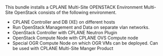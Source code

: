 This bundle installs a CPLANE Multi-Site OPENSTACK Environment
Multi-Site OpenStack consists of the following environment.
- CPLANE Controller and DB (XE) on different hosts
- Run OpenStack Management and Data on separate vlan networks.
- OpenStack Controller with CPLANE Neutron Plugin
- OpenStack Compute Node with CPLANE OVS Compute node
- Special OGR Compute Node on which OGR VMs can be deployed. Can be used with CPLANE Multi-Site Manger Product

